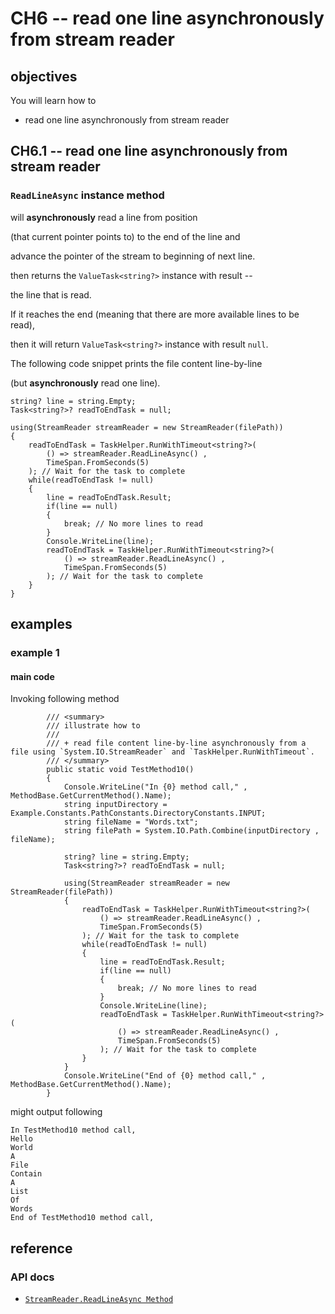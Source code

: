 # CH6 -- read one line asynchronously from stream reader
## objectives
You will learn how to

+ read one line asynchronously from stream reader

## CH6.1 -- read one line asynchronously from stream reader
### `ReadLineAsync` instance method
will **asynchronously** read a line from position 

(that current pointer points to) to the end of the line and

advance the pointer of the stream to beginning of next line.

then returns the `ValueTask<string?>` instance with result -- 

the line that is read.

If it reaches the end (meaning that there are more available lines to be read), 

then it will return `ValueTask<string?>` instance with result `null`.

The following code snippet prints the file content line-by-line 

(but **asynchronously** read one line).

```
string? line = string.Empty;
Task<string?>? readToEndTask = null;

using(StreamReader streamReader = new StreamReader(filePath))
{
    readToEndTask = TaskHelper.RunWithTimeout<string?>(
        () => streamReader.ReadLineAsync() , 
        TimeSpan.FromSeconds(5)
    ); // Wait for the task to complete
    while(readToEndTask != null)
    {
        line = readToEndTask.Result;
        if(line == null)
        {
            break; // No more lines to read
        }
        Console.WriteLine(line);
        readToEndTask = TaskHelper.RunWithTimeout<string?>(
            () => streamReader.ReadLineAsync() ,
            TimeSpan.FromSeconds(5)
        ); // Wait for the task to complete   
    }                
}
```

## examples
### example 1
#### main code
Invoking following method

```
        /// <summary>
        /// illustrate how to
        /// 
        /// + read file content line-by-line asynchronously from a file using `System.IO.StreamReader` and `TaskHelper.RunWithTimeout`.
        /// </summary>
        public static void TestMethod10()
        {
            Console.WriteLine("In {0} method call," , MethodBase.GetCurrentMethod().Name);
            string inputDirectory = Example.Constants.PathConstants.DirectoryConstants.INPUT;
            string fileName = "Words.txt";
            string filePath = System.IO.Path.Combine(inputDirectory , fileName);

            string? line = string.Empty;
            Task<string?>? readToEndTask = null;

            using(StreamReader streamReader = new StreamReader(filePath))
            {
                readToEndTask = TaskHelper.RunWithTimeout<string?>(
                    () => streamReader.ReadLineAsync() , 
                    TimeSpan.FromSeconds(5)
                ); // Wait for the task to complete
                while(readToEndTask != null)
                {
                    line = readToEndTask.Result;
                    if(line == null)
                    {
                        break; // No more lines to read
                    }
                    Console.WriteLine(line);
                    readToEndTask = TaskHelper.RunWithTimeout<string?>(
                        () => streamReader.ReadLineAsync() ,
                        TimeSpan.FromSeconds(5)
                    ); // Wait for the task to complete   
                }                
            }
            Console.WriteLine("End of {0} method call," , MethodBase.GetCurrentMethod().Name);
        }
```

might output following

```
In TestMethod10 method call,
Hello
World
A
File
Contain
A
List
Of
Words
End of TestMethod10 method call,
```
## reference
### API docs
+ [`StreamReader.ReadLineAsync Method`](https://learn.microsoft.com/en-us/dotnet/api/system.io.streamreader.readlineasync?view=net-8.0)
